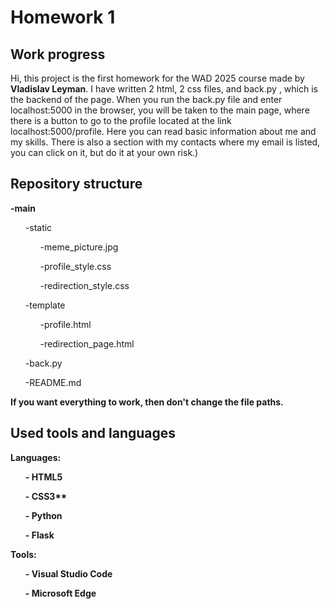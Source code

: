<h1>Homework 1</h1>

<h2>Work progress</h2>

Hi, this project is the first homework for the WAD 2025 course made by <strong>Vladislav Leyman</strong>.
I have written 2 html, 2 css files, and back.py , which is the backend of the page.
When you run the back.py file and enter localhost:5000 in the browser, you will be taken to the main page, where there is a button to go to the profile located at the link localhost:5000/profile. Here you can read basic information about me and my skills. There is also a section with my contacts where my email is listed, you can click on it, but do it at your own risk.)

<h2>Repository structure</h2>
<strong>-main</strong>
  <ol>-static
   <ol>-meme_picture.jpg</ol>
    <ol>-profile_style.css</ol>
    <ol>-redirection_style.css</ol></ol>
  <ol>-template</h4>
    <ol>-profile.html</ol>
    <ol>-redirection_page.html</ol></ol>
  <ol>-back.py</ol>
  <ol>-README.md</ol>
<strong>If you want everything to work, then don't change the file paths.</strong>
<h2>Used tools and languages</h2>
<strong>Languages:</strong>
 <ol><strong>- HTML5</strong></ol>
 <ol><strong>- CSS3**</strong></ol>
 <ol><strong>- Python</strong></ol>
 <ol><strong>- Flask</strong></ol>
<strong>Tools:</strong></strong>
<ol><strong>- Visual Studio Code</strong></ol>
<ol><strong>- Microsoft Edge</strong></ol>
